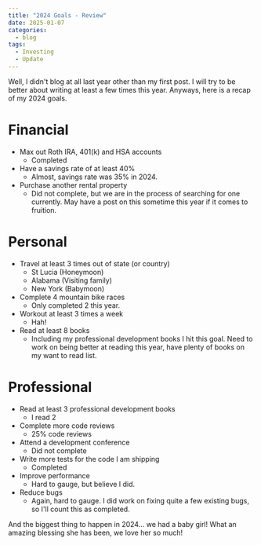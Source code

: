 ```yaml
---
title: "2024 Goals - Review"
date: 2025-01-07
categories:
  - blog
tags:
  - Investing
  - Update
---
```


Well, I didn't blog at all last year other than my first post. I will try to be better about writing at least a few times this year. Anyways, here is a recap of my 2024 goals. 

# Financial

- Max out Roth IRA, 401(k) and HSA accounts
  - Completed
- Have a savings rate of at least 40% 
  - Almost, savings rate was 35% in 2024. 
- Purchase another rental property
  - Did not complete, but we are in the process of searching for one currently. May have a post on this sometime this year if it comes to fruition. 

# Personal

- Travel at least 3 times out of state (or country)
  - St Lucia (Honeymoon)
  - Alabama (Visiting family)
  - New York (Babymoon)
- Complete 4 mountain bike races
  - Only completed 2 this year. 
- Workout at least 3 times a week 
  - Hah! 
- Read at least 8 books
  - Including my professional development books I hit this goal. Need to work on being better at reading this year, have plenty of books on my want to read list. 


# Professional

- Read at least 3 professional development books
  - I read 2
- Complete more code reviews
  - 25% code reviews
- Attend a development conference
  - Did not complete
- Write more tests for the code I am shipping 
  - Completed 
- Improve performance
  - Hard to gauge, but believe I did. 
- Reduce bugs
  - Again, hard to gauge. I did work on fixing quite a few existing bugs, so I'll count this as completed. 

And the biggest thing to happen in 2024... we had a baby girl! What an amazing blessing she has been, we love her so much! 